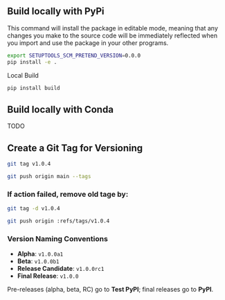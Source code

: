 ## Build locally with PyPi
This command will install the package in editable mode, meaning that any changes you make to the source code will be immediately reflected when you import and use the package in your other programs.
```bash
export SETUPTOOLS_SCM_PRETEND_VERSION=0.0.0
pip install -e .
```
Local Build
```bash
pip install build
```

## Build locally with Conda
TODO

## Create a Git Tag for Versioning
```bash
git tag v1.0.4
```
```bash
git push origin main --tags
```
### If action failed, remove old tage by:
```bash
git tag -d v1.0.4
```
```bash
git push origin :refs/tags/v1.0.4
```

### Version Naming Conventions

- **Alpha**: `v1.0.0a1`
- **Beta**: `v1.0.0b1`
- **Release Candidate**: `v1.0.0rc1`
- **Final Release**: `v1.0.0`

Pre-releases (alpha, beta, RC) go to **Test PyPI**; final releases go to **PyPI**.
